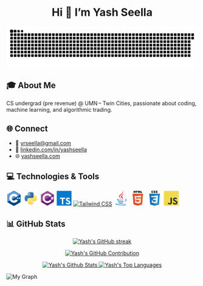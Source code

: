 <h1 align="center">Hi 👋 I’m Yash Seella</h1>

<!-- 1. Snake animation --> 
<p align="center">
  <picture>
    <source
      media="(prefers-color-scheme: dark)"
      srcset="https://raw.githubusercontent.com/yashhhseella/yashhhseella/output/github-contribution-grid-snake-dark.svg?palette=github-dark" />
    <source
      media="(prefers-color-scheme: light)"
      srcset="https://raw.githubusercontent.com/yashhhseella/yashhhseella/output/github-contribution-grid-snake.svg" />
    <img
      alt="GitHub Contribution Snake"
      src="https://raw.githubusercontent.com/yashhhseella/yashhhseella/output/github-contribution-grid-snake.svg" />
  </picture>
</p>

<!-- 2. About Me -->
## 🎓 About Me  
CS undergrad (pre revenue) @ UMN – Twin Cities, passionate about coding, machine learning, and algorithmic trading.

<!-- 3. Connect -->
## 🌐 Connect
- 📧 [yrseella@gmail.com](mailto:yrseella@umn.edu)  
- 🔗 [linkedin.com/in/yashseella](https://www.linkedin.com/in/yashseella/)  
- 🌐 [yashseella.com](https://yashseella.com)


<!-- 4. Technologies & Tools -->
## 💻 Technologies & Tools
<p align="left">
  <a href="https://www.w3schools.com/cpp/"       target="_blank"><img src="https://raw.githubusercontent.com/devicons/devicon/master/icons/cplusplus/cplusplus-original.svg" alt="C++" width="40"/></a>
  <a href="https://www.python.org"               target="_blank"><img src="https://raw.githubusercontent.com/devicons/devicon/master/icons/python/python-original.svg" alt="Python" width="40"/></a>
  <a href="https://www.w3schools.com/cs/"        target="_blank"><img src="https://raw.githubusercontent.com/devicons/devicon/master/icons/csharp/csharp-original.svg" alt="C#" width="40"/></a>
  <a href="https://www.typescriptlang.org/"      target="_blank"><img src="https://raw.githubusercontent.com/devicons/devicon/master/icons/typescript/typescript-original.svg" alt="TypeScript" width="40"/></a>
  <a href="https://tailwindcss.com/"             target="_blank"><img src="https://www.vectorlogo.zone/logos/tailwindcss/tailwindcss-icon.svg" alt="Tailwind CSS" width="40"/></a>
  <a href="https://www.java.com"                 target="_blank"><img src="https://raw.githubusercontent.com/devicons/devicon/master/icons/java/java-original.svg" alt="Java" width="40"/></a>
  <a href="https://www.w3.org/html/"             target="_blank"><img src="https://raw.githubusercontent.com/devicons/devicon/master/icons/html5/html5-original-wordmark.svg" alt="HTML5" width="40"/></a>
  <a href="https://www.w3schools.com/css/"       target="_blank"><img src="https://raw.githubusercontent.com/devicons/devicon/master/icons/css3/css3-original-wordmark.svg" alt="CSS3" width="40"/></a>
  <a href="https://javascript.com"               target="_blank"><img src="https://raw.githubusercontent.com/devicons/devicon/master/icons/javascript/javascript-original.svg" alt="JavaScript" width="40"/></a>
</p>

<!-- 5. GitHub Stats -->
## 📊 GitHub Stats
<p align="center">
  <a href="https://github.com/yashhhseella">
    <img src="https://github-readme-streak-stats.herokuapp.com/?user=yashhhseella&theme=dark&border=FFFFFF&background=000000&stroke=FFFFFF&ring=FFFFFF&fire=FFFFFF&currStreakLabel=FFFFFF&sideNums=FFFFFF&currStreakNum=FFFFFF&sideLabels=FFFFFF&dates=FFFFFF" alt="Yash's GitHub streak"/>
  </a>
</p>

<p align="center">
  <a href="https://github.com/yashhhseella">
    <img src="https://github-profile-summary-cards.vercel.app/api/cards/profile-details?username=yashhhseella&theme=github_dark&background=000000&title_color=FFFFFF&text_color=FFFFFF" alt="Yash's GitHub Contribution"/>
  </a>
</p>

<p align="center">
  <a href="https://github.com/yashhhseella">
    <img alt="Yash's Github Stats" src="https://denvercoder1-github-readme-stats.vercel.app/api?username=yashhhseella&show_icons=true&count_private=true&theme=dark&border_color=FFFFFF&bg_color=000000&title_color=FFFFFF&text_color=FFFFFF&icon_color=FFFFFF" height="192px" width="49.5%"/>
  </a>
  <a href="https://github.com/yashhhseella">
    <img alt="Yash's Top Languages" src="https://denvercoder1-github-readme-stats.vercel.app/api/top-langs/?username=yashhhseella&langs_count=8&layout=compact&theme=dark&border_color=FFFFFF&bg_color=000000&title_color=FFFFFF&text_color=FFFFFF&icon_color=FFFFFF" height="192px" width="49.5%"/>
  </a>
</p>

![My Graph](https://github-readme-activity-graph.vercel.app/graph?username=yashhhseella&custom_title=Yash%20Seella's%20GitHub%20Activity%20Graph&bg_color=000000&color=FFFFFF&line=FFFFFF&point=FFFFFF&area_color=FFFFFF&title_color=FFFFFF&area=true)
